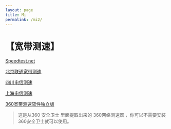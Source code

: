 ```yaml
---
layout: page
title: Mi
permalink: /mi2/
---
```


【宽带测速】
============

[Speedtest.net](http://www.speedtest.net/)     

[北京联通宽带测速](http://cs1.bbn.com.cn:8800/gzweb/)    

[四川电信测速](http://speed.sc.cninfo.net/chinatelcom/speedtest/sccs/index.shtml)    

[上海电信测速](http://sh.189.cn/support/netreport/)    

[360宽带测速软件独立版](https://pan.baidu.com/s/1pJZdbR1)    

>这是从360 安全卫士 里面提取出来的 360网络测速器 ，你可以不需要安装360安全卫士就可以使用。


